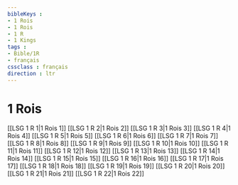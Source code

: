 ```yaml
---
bibleKeys : 
- 1 Rois
- 1 Rois
- 1 R
- 1 Kings
tags : 
- Bible/1R
- français
cssclass : français
direction : ltr
---
```


# 1 Rois

[[LSG 1 R 1|1 Rois 1]]
[[LSG 1 R 2|1 Rois 2]]
[[LSG 1 R 3|1 Rois 3]]
[[LSG 1 R 4|1 Rois 4]]
[[LSG 1 R 5|1 Rois 5]]
[[LSG 1 R 6|1 Rois 6]]
[[LSG 1 R 7|1 Rois 7]]
[[LSG 1 R 8|1 Rois 8]]
[[LSG 1 R 9|1 Rois 9]]
[[LSG 1 R 10|1 Rois 10]]
[[LSG 1 R 11|1 Rois 11]]
[[LSG 1 R 12|1 Rois 12]]
[[LSG 1 R 13|1 Rois 13]]
[[LSG 1 R 14|1 Rois 14]]
[[LSG 1 R 15|1 Rois 15]]
[[LSG 1 R 16|1 Rois 16]]
[[LSG 1 R 17|1 Rois 17]]
[[LSG 1 R 18|1 Rois 18]]
[[LSG 1 R 19|1 Rois 19]]
[[LSG 1 R 20|1 Rois 20]]
[[LSG 1 R 21|1 Rois 21]]
[[LSG 1 R 22|1 Rois 22]]
